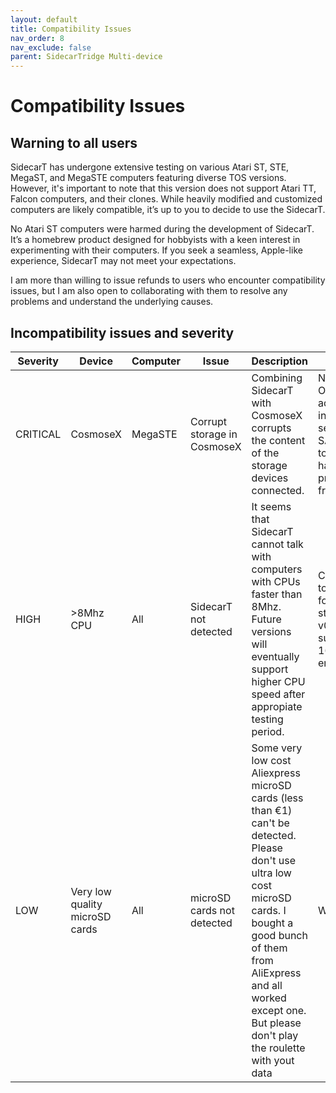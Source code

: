 ```yaml
---
layout: default
title: Compatibility Issues
nav_order: 8
nav_exclude: false
parent: SidecarTridge Multi-device
---
```


# Compatibility Issues

## Warning to all users
SidecarT has undergone extensive testing on various Atari ST, STE, MegaST, and MegaSTE computers featuring diverse TOS versions. However, it's important to note that this version does not support Atari TT, Falcon computers, and their clones. While heavily modified and customized computers are likely compatible, it’s up to you to decide to use the SidecarT.

No Atari ST computers were harmed during the development of SidecarT. It’s a homebrew product designed for hobbyists with a keen interest in experimenting with their computers. If you seek a seamless, Apple-like experience, SidecarT may not meet your expectations.

I am more than willing to issue refunds to users who encounter compatibility issues, but I am also open to collaborating with them to resolve any problems and understand the underlying causes.

## Incompatibility issues and severity

| Severity | Device | Computer | Issue | Description | Fix |
|----------|--------|----------|-------|-------------|-----|
| CRITICAL | CosmoseX | MegaSTE | Corrupt storage in CosmoseX | Combining SidecarT with CosmoseX corrupts the content of the storage devices connected. | Not yet (UPDATE 30-Oct-2023: The adjustments we made in v0.0.10, specifically setting the parameter SAFE_CONFIG_REBOOT to TRUE, appear to have effectively prevented the issue from recurring.  |
| HIGH | >8Mhz CPU | All | SidecarT not detected | It seems that SidecarT cannot talk with computers with CPUs faster than 8Mhz. Future versions will eventually support higher CPU speed after appropiate testing period. | Change the CPU speed to 8Mhz without cache for compatibility. Note: starting in beta-v0.0.14 Sidecart supports MegaSTE in 16Mhz and cache enabled.|
| LOW | Very low quality microSD cards | All | microSD cards not detected | Some very low cost Aliexpress microSD cards (less than €1) can't be detected. Please don't use ultra low cost microSD cards. I bought a good bunch of them from AliExpress and all worked except one. But please don't play the roulette with yout data | Won't fix |

